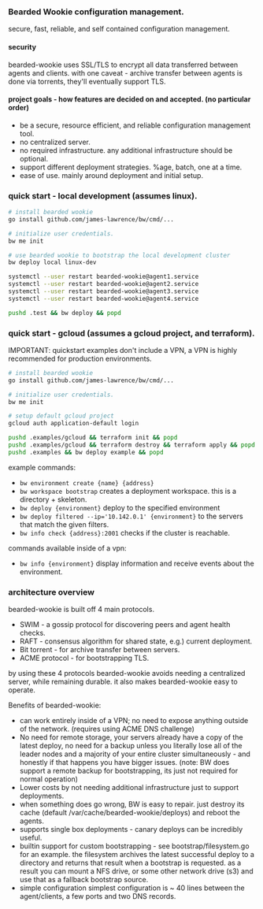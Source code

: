 ### Bearded Wookie configuration management.
secure, fast, reliable, and self contained configuration management.

#### security
bearded-wookie uses SSL/TLS to encrypt all data transferred between agents and clients.
with one caveat - archive transfer between agents is done via torrents, they'll eventually support TLS.

#### project goals - how features are decided on and accepted. (no particular order)
- be a secure, resource efficient, and reliable configuration management tool.
- no centralized server.
- no required infrastructure. any additional infrastructure should be optional.
- support different deployment strategies. %age, batch, one at a time.
- ease of use. mainly around deployment and initial setup.

### quick start - local development (assumes linux).
```bash
# install bearded wookie
go install github.com/james-lawrence/bw/cmd/...

# initialize user credentials.
bw me init

# use bearded wookie to bootstrap the local development cluster
bw deploy local linux-dev

systemctl --user restart bearded-wookie@agent1.service
systemctl --user restart bearded-wookie@agent2.service
systemctl --user restart bearded-wookie@agent3.service
systemctl --user restart bearded-wookie@agent4.service

pushd .test && bw deploy && popd
```

### quick start - gcloud (assumes a gcloud project, and terraform).
IMPORTANT: quickstart examples don't include a VPN, a VPN is highly recommended for production environments.

```bash
# install bearded wookie
go install github.com/james-lawrence/bw/cmd/...

# initialize user credentials.
bw me init

# setup default gcloud project
gcloud auth application-default login

pushd .examples/gcloud && terraform init && popd
pushd .examples/gcloud && terraform destroy && terraform apply && popd
pushd .examples && bw deploy example && popd
```

example commands:  
 - `bw environment create {name} {address}`  
 - `bw workspace bootstrap` creates a deployment workspace. this is a directory + skeleton.  
 - `bw deploy {environment}` deploy to the specified environment  
 - `bw deploy filtered --ip='10.142.0.1' {environment}` to the servers that match the given filters.  
 - `bw info check {address}:2001` checks if the cluster is reachable.  

commands available inside of a vpn:  
 - `bw info {environment}` display information and receive events about the environment.  

### architecture overview
bearded-wookie is built off 4 main protocols.
- SWIM - a gossip protocol for discovering peers and agent health checks.
- RAFT - consensus algorithm for shared state, e.g.) current deployment.
- Bit torrent - for archive transfer between servers.
- ACME protocol - for bootstrapping TLS.

by using these 4 protocols bearded-wookie avoids needing a centralized server, while remaining durable.
it also makes bearded-wookie easy to operate.

Benefits of bearded-wookie:
- can work entirely inside of a VPN; no need to expose anything outside of the network. (requires using ACME DNS challenge)
- No need for remote storage, your servers already have a copy of the latest deploy, no need for a backup unless you literally lose all of the leader nodes and a majority of your entire cluster simultaneously - and honestly if that happens you have bigger issues. (note: BW does support a remote backup for bootstrapping, its just not required for normal operation)
- Lower costs by not needing additional infrastructure just to support deployments.
- when something does go wrong, BW is easy to repair. just destroy its cache (default /var/cache/bearded-wookie/deploys) and reboot the agents.
- supports single box deployments - canary deploys can be incredibly useful.
- builtin support for custom bootstrapping - see bootstrap/filesystem.go for an example. the filesystem archives the latest successful deploy to a directory and returns that result when a bootstrap is requested. as a result you can mount a NFS drive, or some other network drive (s3) and use that as a fallback bootstrap source.
- simple configuration simplest configuration is ~ 40 lines between the agent/clients, a few ports and two DNS records.
